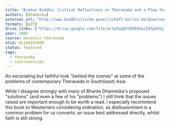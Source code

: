 ```yaml
---
title: "Broken Buddha: Critical Reflections on Theravada and a Plea for a New Buddhism"
authors: [dhammika]
external_url: "http://www.buddhistische-gesellschaft-berlin.de/downloads/brokenbuddhanew.pdf"
formats: [pdf]
drive_links: ["https://drive.google.com/file/d/1p9ag8X185EOUazI87pmSSy_td6Izr-3r/view?usp=drivesdk"]
year: 2006
course: monastic-theravada
olid: OL32035595M
status: featured
tags:
  - theravada
  - controversies
---
```


An excoriating but faithful look "behind the scenes" at some of the problems of contemporary Theravada in South(east) Asia.

While I disagree strongly with many of Bhante Dhammika's proposed "solutions" (and even a few of his "problems") I still think that the issues raised are important enough to be worth a read.
I especially recommend this book to Westerners considering ordination, as disillusionment is a common problem for us converts: an issue best addressed directly, whilst faith is still strong.

